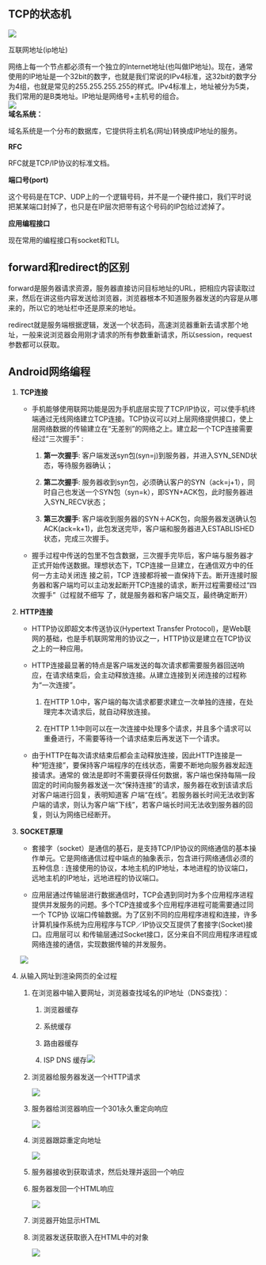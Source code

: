 ## TCP的状态机

![](http://oqnfoupsj.bkt.clouddn.com/17-8-9/41420069.jpg)

互联网地址\(ip地址\)

网络上每一个节点都必须有一个独立的Internet地址\(也叫做IP地址\)。现在，通常使用的IP地址是一个32bit的数字，也就是我们常说的IPv4标准，这32bit的数字分为4组，也就是常见的255.255.255.255的样式。IPv4标准上，地址被分为5类，我们常用的是B类地址。IP地址是网络号+主机号的组合。  
![](http://oqnfoupsj.bkt.clouddn.com/17-8-15/21002582.jpg)  
**域名系统：**

域名系统是一个分布的数据库，它提供将主机名\(网址\)转换成IP地址的服务。

**RFC**

RFC就是TCP/IP协议的标准文档。

**端口号\(port\)**

这个号码是在TCP、UDP上的一个逻辑号码，并不是一个硬件接口，我们平时说把某某端口封掉了，也只是在IP层次把带有这个号码的IP包给过滤掉了。

**应用编程接口**

现在常用的编程接口有socket和TLI。

## forward和redirect的区别

forward是服务器请求资源，服务器直接访问目标地址的URL，把相应内容读取过来，然后在讲这些内容发送给浏览器，浏览器根本不知道服务器发送的内容是从哪来的，所以它的地址栏中还是原来的地址。

redirect就是服务端根据逻辑，发送一个状态码，高速浏览器重新去请求那个地址，一般来说浏览器会用刚才请求的所有参数重新请求，所以session，request参数都可以获取。

## Android网络编程

1. **TCP连接**

   * 手机能够使用联网功能是因为手机底层实现了TCP/IP协议，可以使手机终端通过无线网络建立TCP连接。TCP协议可以对上层网络提供接口，使上层网络数据的传输建立在“无差别”的网络之上。建立起一个TCP连接需要经过“三次握手” :

     1. **第一次握手**: 客户端发送syn包\(syn=j\)到服务器，并进入SYN\_SEND状态，等待服务器确认；

     2. **第二次握手**: 服务器收到syn包，必须确认客户的SYN（ack=j+1），同时自己也发送一个SYN包（syn=k），即SYN+ACK包，此时服务器进入SYN\_RECV状态；

     3. **第三次握手**: 客户端收到服务器的SYN＋ACK包，向服务器发送确认包ACK\(ack=k+1\)，此包发送完毕，客户端和服务器进入ESTABLISHED状态，完成三次握手。

   * 握手过程中传送的包里不包含数据，三次握手完毕后，客户端与服务器才正式开始传送数据。理想状态下，TCP连接一旦建立，在通信双方中的任何一方主动关闭连 接之前，TCP 连接都将被一直保持下去。断开连接时服务器和客户端均可以主动发起断开TCP连接的请求，断开过程需要经过“四次握手”（过程就不细写 了，就是服务器和客户端交互，最终确定断开）

2. **HTTP连接**

   * HTTP协议即超文本传送协议\(Hypertext Transfer Protocol\)，是Web联网的基础，也是手机联网常用的协议之一，HTTP协议是建立在TCP协议之上的一种应用。

   * HTTP连接最显著的特点是客户端发送的每次请求都需要服务器回送响应，在请求结束后，会主动释放连接。从建立连接到关闭连接的过程称为“一次连接”。

     1. 在HTTP 1.0中，客户端的每次请求都要求建立一次单独的连接，在处理完本次请求后，就自动释放连接。

     2. 在HTTP 1.1中则可以在一次连接中处理多个请求，并且多个请求可以重叠进行，不需要等待一个请求结束后再发送下一个请求。

   * 由于HTTP在每次请求结束后都会主动释放连接，因此HTTP连接是一种“短连接”，要保持客户端程序的在线状态，需要不断地向服务器发起连接请求。通常的 做法是即时不需要获得任何数据，客户端也保持每隔一段固定的时间向服务器发送一次“保持连接”的请求，服务器在收到该请求后对客户端进行回复，表明知道客 户端“在线”。若服务器长时间无法收到客户端的请求，则认为客户端“下线”，若客户端长时间无法收到服务器的回复，则认为网络已经断开。

3. **SOCKET原理**

   * 套接字（socket）是通信的基石，是支持TCP/IP协议的网络通信的基本操作单元。它是网络通信过程中端点的抽象表示，包含进行网络通信必须的五种信息 : 连接使用的协议，本地主机的IP地址，本地进程的协议端口，远地主机的IP地址，远地进程的协议端口。

   * 应用层通过传输层进行数据通信时，TCP会遇到同时为多个应用程序进程提供并发服务的问题。多个TCP连接或多个应用程序进程可能需要通过同一个 TCP协 议端口传输数据。为了区别不同的应用程序进程和连接，许多计算机操作系统为应用程序与TCP／IP协议交互提供了套接字\(Socket\)接口。应用层可以 和传输层通过Socket接口，区分来自不同应用程序进程或网络连接的通信，实现数据传输的并发服务。

   ![](http://upload-images.jianshu.io/upload_images/4259662-d97a431a247c598e.png?imageMogr2/auto-orient/strip|imageView2/2/w/1240)

4. 从输入网址到渲染网页的全过程

   1. 在浏览器中输入要网址，浏览器查找域名的IP地址（DNS查找）：

      1. 浏览器缓存

      2. 系统缓存

      3. 路由器缓存

      4. ISP DNS 缓存![](http://www.chinahtml.com/d/file//2010/07-12/image13.png)

   2. 浏览器给服务器发送一个HTTP请求

      ![](http://www.chinahtml.com/d/file//2010/07-12/image22.png)

   3. 服务器给浏览器响应一个301永久重定向响应

      ![](http://www.chinahtml.com/d/file//2010/07-12/image8.png)

   4. 浏览器跟踪重定向地址

      ![](http://www.chinahtml.com/d/file//2010/07-12/image23.png)

   5. 服务器接收到获取请求，然后处理并返回一个响应

   6. 服务器发回一个HTML响应

      ![](http://www.chinahtml.com/d/file//2010/07-12/image10.png)

   7. 浏览器开始显示HTML

   8. 浏览器发送获取嵌入在HTML中的对象

      ![](http://www.chinahtml.com/d/file//2010/07-12/image11.png)



